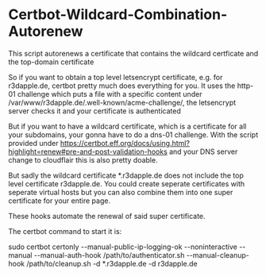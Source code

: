 # Certbot-Wildcard-Combination-Autorenew
This script autorenews a certificate that contains the wildcard certficate and the top-domain certificate

So if you want to obtain a top level letsencrypt certificate, e.g. for r3dapple.de, certbot pretty much does everything for you. It uses the http-01 challenge which puts a file with a specific content under /var/www/r3dapple.de/.well-known/acme-challenge/, the letsencrypt server checks it and your certificate is authenticated

But if you want to have a wildcard certificate, which is a certificate for all your subdomains, your gonna have to do a dns-01 challenge. With the script provided under https://certbot.eff.org/docs/using.html?highlight=renew#pre-and-post-validation-hooks and your DNS server change to cloudflair this is also pretty doable.

But sadly the wildcard certificate *.r3dapple.de does not include the top level certificate r3dapple.de. You could create seperate certificates with seperate virtual hosts but you can also combine them into one super certificate for your entire page.

These hooks automate the renewal of said super certificate.

The certbot command to start it is:

sudo certbot certonly --manual-public-ip-logging-ok --noninteractive --manual --manual-auth-hook /path/to/authenticator.sh --manual-cleanup-hook /path/to/cleanup.sh -d *.r3dapple.de -d r3dapple.de
